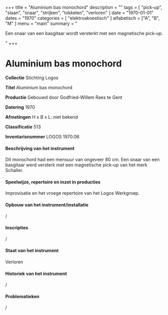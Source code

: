 ﻿+++
title = "Aluminium bas monochord"
description = ""
tags = [
    "pick-up",
"slaan",
"snaar",
"strijken",
"tokkelen",
"verloren"
]
date = "1970-01-01"
dates = "1970"
categories = [
    "elektroakoestisch"
]
alfabetisch = ["A", "B", "M"
]
menu = "main"
summary = "<p>Een snaar van een basgitaar wordt versterkt met een magnetische pick-up.</p>"
+++

# Aluminium bas monochord

**Collectie**
Stichting Logos

**Titel**
Aluminium bas monochord

**Productie**
Gebouwd door Godfried-Willem Raes te Gent

**Datering**
1970

**Afmetingen**
H x B x L: niet bekend

**Classificatie**
513

**Inventarisnummer**
LOGOS 1970.06

#### Beschrijving van het instrument
Dit monochord had een mensuur van ongeveer 80 cm. Een snaar van een basgitaar werd versterk met een magnetische pick-up van het merk Schaller.

#### Speelwijze, repertoire en inzet in producties
Improvisatie en het vroege repertoire van het Logos Werkgroep. 

#### Opbouw van het instrument/installatie
/

#### Inscripties
/

#### Staat van het instrument
Verloren

#### Historiek van het instrument
/

#### Problematieken
/
